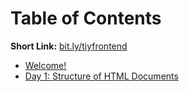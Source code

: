 # Table of Contents

**Short Link:** [bit.ly/tiyfrontend](http://bit.ly/tiyfrontend)

* [Welcome!](/intro/README.md)
* [Day 1: Structure of HTML Documents](/day-1/README.md)